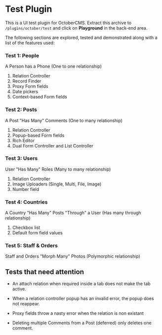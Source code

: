 # Test Plugin

This is a UI test plugin for OctoberCMS. Extract this archive to `/plugins/october/test` and click on **Playground** in the back-end area.

The following sections are explored, tested and demonstrated along with a list of the features used:

### Test 1: People

A Person has a Phone (One to one relationship)

1. Relation Controller
1. Record Finder
1. Proxy Form fields
1. Date pickers
1. Context-based Form fields

### Test 2: Posts

A Post "Has Many" Comments (One to many relationship)

1. Relation Controller
1. Popup-based Form fields
1. Rich Editor
1. Dual Form Controller and List Controller

### Test 3: Users

User "Has Many" Roles (Many to many relationship)

1. Relation Controller
1. Image Uploaders (Single, Multi, File, Image)
1. Number field

### Test 4: Countries

A Country "Has Many" Posts "Through" a User (Has many through relationship)

1. Checkbox list
1. Default form field values

### Test 5: Staff & Orders

Staff and Orders "Morph Many" Photos (Polymorphic relationship)


## Tests that need attention

- An attach relation when required inside a tab does not make the tab active.

- When a relation controller popup has an invalid error, the popup does not reappear.

- Proxy fields throw a nasty error when the relation is non existant

- Deleting multiple Comments from a Post (deferred) only deletes one comment.